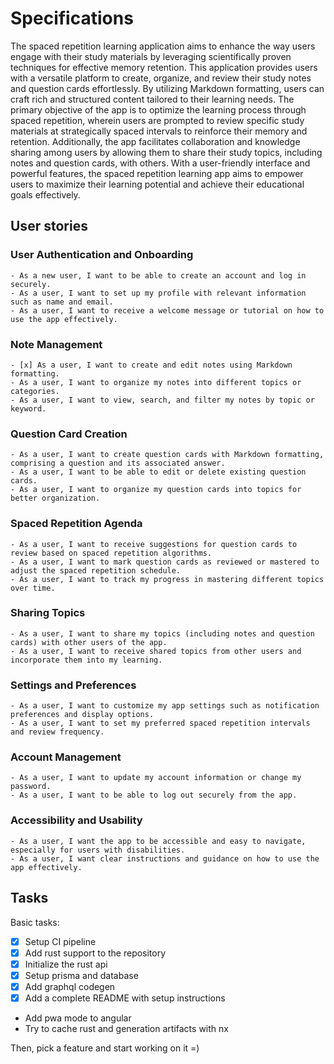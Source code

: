 # Specifications

The spaced repetition learning application aims to enhance the way users engage with their study materials by leveraging scientifically proven techniques for effective memory retention. This application provides users with a versatile platform to create, organize, and review their study notes and question cards effortlessly. By utilizing Markdown formatting, users can craft rich and structured content tailored to their learning needs. The primary objective of the app is to optimize the learning process through spaced repetition, wherein users are prompted to review specific study materials at strategically spaced intervals to reinforce their memory and retention. Additionally, the app facilitates collaboration and knowledge sharing among users by allowing them to share their study topics, including notes and question cards, with others. With a user-friendly interface and powerful features, the spaced repetition learning app aims to empower users to maximize their learning potential and achieve their educational goals effectively.

## User stories

### User Authentication and Onboarding

    - As a new user, I want to be able to create an account and log in securely.
    - As a user, I want to set up my profile with relevant information such as name and email.
    - As a user, I want to receive a welcome message or tutorial on how to use the app effectively.

### Note Management

    - [x] As a user, I want to create and edit notes using Markdown formatting.
    - As a user, I want to organize my notes into different topics or categories.
    - As a user, I want to view, search, and filter my notes by topic or keyword.

### Question Card Creation

    - As a user, I want to create question cards with Markdown formatting, comprising a question and its associated answer.
    - As a user, I want to be able to edit or delete existing question cards.
    - As a user, I want to organize my question cards into topics for better organization.

### Spaced Repetition Agenda

    - As a user, I want to receive suggestions for question cards to review based on spaced repetition algorithms.
    - As a user, I want to mark question cards as reviewed or mastered to adjust the spaced repetition schedule.
    - As a user, I want to track my progress in mastering different topics over time.

### Sharing Topics

    - As a user, I want to share my topics (including notes and question cards) with other users of the app.
    - As a user, I want to receive shared topics from other users and incorporate them into my learning.

### Settings and Preferences

    - As a user, I want to customize my app settings such as notification preferences and display options.
    - As a user, I want to set my preferred spaced repetition intervals and review frequency.

### Account Management

    - As a user, I want to update my account information or change my password.
    - As a user, I want to be able to log out securely from the app.

### Accessibility and Usability

    - As a user, I want the app to be accessible and easy to navigate, especially for users with disabilities.
    - As a user, I want clear instructions and guidance on how to use the app effectively.

## Tasks

Basic tasks:

- [x] Setup CI pipeline
- [x] Add rust support to the repository
- [x] Initialize the rust api
- [x] Setup prisma and database
- [x] Add graphql codegen
- [x] Add a complete README with setup instructions
- Add pwa mode to angular
- Try to cache rust and generation artifacts with nx

Then, pick a feature and start working on it =)
